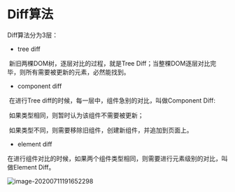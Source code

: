 # Diff算法

Diff算法分为3层：

* tree diff

​      新旧两棵DOM树，逐层对比的过程，就是Tree Diff；当整棵DOM逐层对比完毕，则所有需要被更新的元素，必然能找到。

* component diff

​      在进行Tree diff的时候，每一层中，组件急别的对比，叫做Component Diff:

​      如果类型相同，则暂时认为该组件不需要被更新；

​      如果类型不同，则需要移除旧组件，创建新组件，并追加到页面上。

* element diff

​      在进行组件对比的时候，如果两个组件类型相同，则需要进行元素级别的对比，叫做Element Diff。

![image-20200711191652298](C:\Users\76110\AppData\Roaming\Typora\typora-user-images\image-20200711191652298.png)











